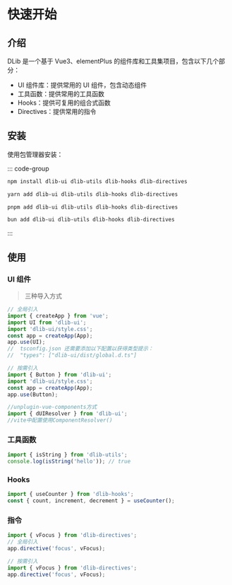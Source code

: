 # 快速开始

## 介绍

DLib 是一个基于 Vue3、elementPlus 的组件库和工具集项目，包含以下几个部分：

- UI 组件库：提供常用的 UI 组件，包含动态组件
- 工具函数：提供常用的工具函数
- Hooks：提供可复用的组合式函数
- Directives：提供常用的指令

## 安装

使用包管理器安装：

::: code-group

```bash [npm]
npm install dlib-ui dlib-utils dlib-hooks dlib-directives
```

```bash [yarn]
yarn add dlib-ui dlib-utils dlib-hooks dlib-directives
```

```bash [pnpm]
pnpm add dlib-ui dlib-utils dlib-hooks dlib-directives
```

```bash [bun]
bun add dlib-ui dlib-utils dlib-hooks dlib-directives
```

:::

## 使用

### UI 组件

> 三种导入方式

```ts
// 全局引入
import { createApp } from 'vue';
import UI from 'dlib-ui';
import 'dlib-ui/style.css';
const app = createApp(App);
app.use(UI);
//  tsconfig.json 还需要添加以下配置以获得类型提示：
//  "types": ["dlib-ui/dist/global.d.ts"]

// 按需引入
import { Button } from 'dlib-ui';
import 'dlib-ui/style.css';
const app = createApp(App);
app.use(Button);

//unplugin-vue-components方式
import { dUIResolver } from 'dlib-ui';
//vite中配置使用ComponentResolver()
```

### 工具函数

```ts
import { isString } from 'dlib-utils';
console.log(isString('hello')); // true
```

### Hooks

```ts
import { useCounter } from 'dlib-hooks';
const { count, increment, decrement } = useCounter();
```

### 指令

```ts
import { vFocus } from 'dlib-directives';
// 全局引入
app.directive('focus', vFocus);

// 按需引入
import { vFocus } from 'dlib-directives';
app.directive('focus', vFocus);
```

